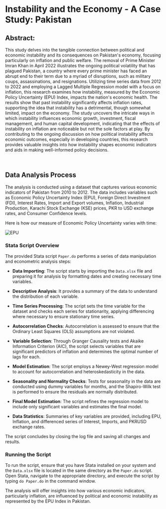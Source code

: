 # Instability and the Economy - A Case Study: Pakistan

## Abstract:
This study delves into the tangible connection between political and economic instability and its consequences on Pakistan's economy, focusing particularly on inflation and public welfare. The removal of Prime Minister Imran Khan in April 2022 illustrates the ongoing political volatility that has plagued Pakistan, a country where every prime minister has faced an abrupt end to their term due to a myriad of disruptions, such as military coups, assassinations, and resignations. Utilizing time series data from 2012 to 2022 and employing a Lagged Multiple Regression model with a focus on inflation, this research examines how instability, measured by the Economic Policy Uncertainty (EPU) Index, impacts the nation's economic health. The results show that past instability significantly affects inflation rates, supporting the idea that instability has a detrimental, though somewhat limited, impact on the economy. The study uncovers the intricate ways in which instability influences economic growth, investment, fiscal management, and human capital development, indicating that the effects of instability on inflation are noticeable but not the sole factors at play. By contributing to the ongoing discussion on how political instability affects economic outcomes, especially in developing countries, this research provides valuable insights into how instability shapes economic indicators and aids in making well-informed policy decisions.

<br>

## Data Analysis Process

The analysis is conducted using a dataset that captures various economic indicators of Pakistan from 2010 to 2012. The data includes variables such as Economic Policy Uncertainty Index (EPU), Foreign Direct Investment (FDI), Interest Rates, Import and Export volumes, Inflation, Industrial Production, Karachi Stock Exchange (KSE) prices, PKR to USD exchange rates, and Consumer Confidence levels.

Here is how our measure of Economic Policy Uncertainty varies with time:

![EPU](https://github.com/tmir00/Instability-and-the-Economy-A-Case-Study-Pakistan/assets/77368499/607fcc56-e3a0-477d-abb1-90da950c4a9b)

### Stata Script Overview

The provided Stata script `Paper.do` performs a series of data manipulation and econometric analysis steps:

- **Data Importing**: The script starts by importing the `Data.xlsx` file and preparing it for analysis by formatting dates and creating necessary time variables.

- **Descriptive Analysis**: It provides a summary of the data to understand the distribution of each variable.

- **Time Series Processing**: The script sets the time variable for the dataset and checks each series for stationarity, applying differencing where necessary to ensure stationary time series.

- **Autocorrelation Checks**: Autocorrelation is assessed to ensure that the Ordinary Least Squares (OLS) assumptions are not violated.

- **Variable Selection**: Through Granger Causality tests and Akaike Information Criterion (AIC), the script selects variables that are significant predictors of inflation and determines the optimal number of lags for each.

- **Model Estimation**: The script employs a Newey-West regression model to account for autocorrelation and heteroskedasticity in the data.

- **Seasonality and Normality Checks**: Tests for seasonality in the data are conducted using dummy variables for months, and the Shapiro-Wilk test is performed to ensure the residuals are normally distributed.

- **Final Model Estimation**: The script refines the regression model to include only significant variables and estimates the final model.

- **Data Statistics**: Summaries of key variables are provided, including EPU, Inflation, and differenced series of Interest, Imports, and PKRUSD exchange rates.

The script concludes by closing the log file and saving all changes and results.


### Running the Script

To run the script, ensure that you have Stata installed on your system and the `Data.xlsx` file is located in the same directory as the `Paper.do` script. Open Stata, navigate to the appropriate directory, and execute the script by typing `do Paper.do` in the command window.

The analysis will offer insights into how various economic indicators, particularly inflation, are influenced by political and economic instability as represented by the EPU Index in Pakistan.
